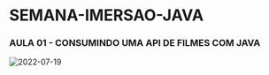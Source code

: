 # SEMANA-IMERSAO-JAVA

### AULA 01 - CONSUMINDO UMA API DE FILMES COM JAVA

![2022-07-19](https://user-images.githubusercontent.com/102738385/179894807-495114e8-f10b-4de5-b43a-aed6eebfaad2.png)
